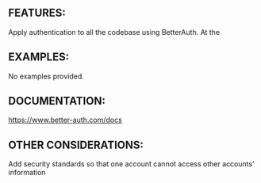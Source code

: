## FEATURES:
Apply authentication to all the codebase using BetterAuth. At the 

## EXAMPLES:
No examples provided. 

## DOCUMENTATION:
https://www.better-auth.com/docs

## OTHER CONSIDERATIONS:
Add security standards so that one account cannot access other accounts' information
